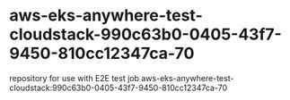 # aws-eks-anywhere-test-cloudstack-990c63b0-0405-43f7-9450-810cc12347ca-70
repository for use with E2E test job aws-eks-anywhere-test-cloudstack:990c63b0-0405-43f7-9450-810cc12347ca-70

